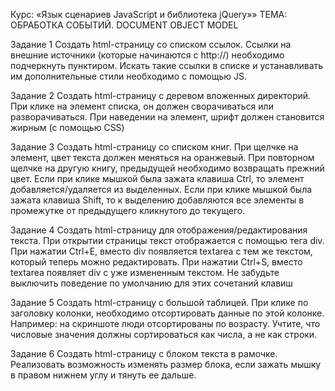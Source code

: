 Курс:
«Язык сценариев JavaScript и библиотека jQuery»»
ТЕМА: ОБРАБОТКА СОБЫТИЙ. 
DOCUMENT OBJECT MODEL

Задание 1
Создать html-страницу со списком ссылок. 
Ссылки на внешние источники (которые начинаются с http://) 
необходимо подчеркнуть пунктиром. 
Искать такие ссылки в списке и устанавливать им дополнительные стили необходимо с помощью JS.

Задание 2
Создать html-страницу с деревом вложенных директорий. 
При клике на элемент списка, он должен сворачиваться или 
разворачиваться. При наведении на элемент, шрифт должен становится жирным (с помощью CSS)

Задание 3
Создать html-страницу со списком книг. 
При щелчке на элемент, цвет текста должен меняться на оранжевый. При повторном щелчке на другую книгу, предыдущей 
необходимо возвращать прежний цвет. 
Если при клике мышкой была зажата клавиша Ctrl, то элемент 
добавляется/удаляется из выделенных. Если при клике мышкой 
была зажата клавиша Shift, то к выделению добавляются все 
элементы в промежутке от предыдущего кликнутого до текущего.

Задание 4
Создать html-страницу для отображения/редактирования текста. 
При открытии страницы текст отображается с помощью тега 
div. При нажатии Ctrl+E, вместо div появляется textarea с тем 
же текстом, который теперь можно редактировать. При нажатии 
Ctrl+S, вместо textarea появляет div с уже измененным текстом. 
Не забудьте выключить поведение по умолчанию для этих сочетаний клавиш

Задание 5
Создать html-страницу с большой таблицей. 
При клике по заголовку колонки, необходимо отсортировать 
данные по этой колонке. Например: на скриншоте люди отсортированы по возрасту. Учтите, что числовые значения должны 
сортироваться как числа, а не как строки.

Задание 6
Создать html-страницу с блоком текста в рамочке. 
Реализовать возможность изменять размер блока, если зажать 
мышку в правом нижнем углу и тянуть ее дальше.
